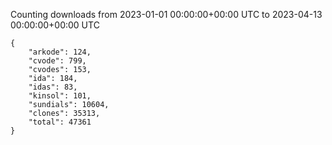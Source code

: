 
Counting downloads from 2023-01-01 00:00:00+00:00 UTC to 2023-04-13 00:00:00+00:00 UTC

```
{
    "arkode": 124,
    "cvode": 799,
    "cvodes": 153,
    "ida": 184,
    "idas": 83,
    "kinsol": 101,
    "sundials": 10604,
    "clones": 35313,
    "total": 47361
}
```
